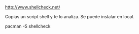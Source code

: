 http://www.shellcheck.net/

Copias un script shell y te lo analiza.
Se puede instalar en local.

pacman -S shellcheck
